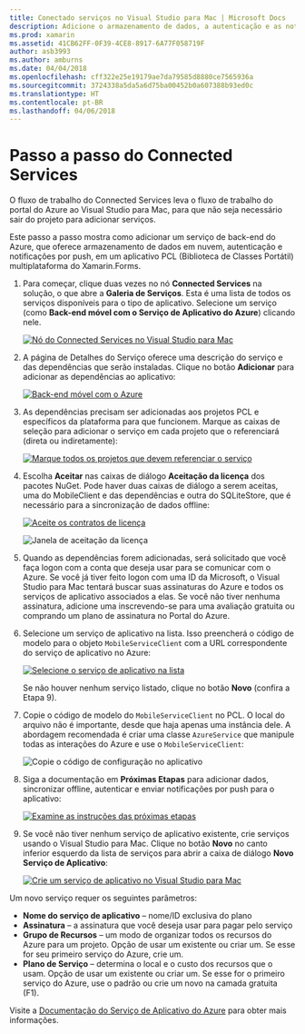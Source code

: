 ```yaml
---
title: Conectado serviços no Visual Studio para Mac | Microsoft Docs
description: Adicione o armazenamento de dados, a autenticação e as notificações por push do Azure a aplicativos móveis usando o Visual Studio para Mac
ms.prod: xamarin
ms.assetid: 41CB62FF-0F39-4CE8-8917-6A77F058719F
author: asb3993
ms.author: amburns
ms.date: 04/04/2018
ms.openlocfilehash: cff322e25e19179ae7da79585d8880ce7565936a
ms.sourcegitcommit: 3724338a5da5a6d75ba00452b0a607388b93ed0c
ms.translationtype: HT
ms.contentlocale: pt-BR
ms.lasthandoff: 04/06/2018
---
```

# <a name="connected-services-walkthrough"></a>Passo a passo do Connected Services

O fluxo de trabalho do Connected Services leva o fluxo de trabalho do portal do Azure ao Visual Studio para Mac, para que não seja necessário sair do projeto para adicionar serviços.

Este passo a passo mostra como adicionar um serviço de back-end do Azure, que oferece armazenamento de dados em nuvem, autenticação e notificações por push, em um aplicativo PCL (Biblioteca de Classes Portátil) multiplataforma do Xamarin.Forms.


1.  Para começar, clique duas vezes no nó **Connected Services** na solução, o que abre a **Galeria de Serviços**.
  Esta é uma lista de todos os serviços disponíveis para o tipo de aplicativo. Selecione um serviço (como **Back-end móvel com o Serviço de Aplicativo do Azure**) clicando nele.

    [![Nó do Connected Services no Visual Studio para Mac](media/connected-services-image001-sml.png "Nó do Connected Services no Visual Studio para Mac")](media/connected-services-image001.png#lightbox)

2. A página de Detalhes do Serviço oferece uma descrição do serviço e das dependências que serão instaladas.
  Clique no botão **Adicionar** para adicionar as dependências ao aplicativo:

    [![Back-end móvel com o Azure](media/connected-services-image002-sml.png "Back-end móvel com o Azure")](media/connected-services-image002.png#lightbox)

3. As dependências precisam ser adicionadas aos projetos PCL e específicos da plataforma para que funcionem.
  Marque as caixas de seleção para adicionar o serviço em cada projeto que o referenciará (direta ou indiretamente):

    [![Marque todos os projetos que devem referenciar o serviço](media/connected-services-image003-sml.png "Marque todos os projetos que devem referenciar o serviço")](media/connected-services-image003.png#lightbox)

4. Escolha **Aceitar** nas caixas de diálogo **Aceitação da licença** dos pacotes NuGet.
  Pode haver duas caixas de diálogo a serem aceitas, uma do MobileClient e das dependências e outra do SQLiteStore, que é necessário para a sincronização de dados offline:

    [![Aceite os contratos de licença](media/connected-services-image004-sml.png "Aceite os contratos de licença")](media/connected-services-image004.png#lightbox)

    ![Janela de aceitação da licença](media/connected-services-image005.png "Janela de aceitação da licença")

5. Quando as dependências forem adicionadas, será solicitado que você faça logon com a conta que deseja usar para se comunicar com o Azure.
  Se você já tiver feito logon com uma ID da Microsoft, o Visual Studio para Mac tentará buscar suas assinaturas do Azure e todos os serviços de aplicativo associados a elas. Se você não tiver nenhuma assinatura, adicione uma inscrevendo-se para uma avaliação gratuita ou comprando um plano de assinatura no Portal do Azure.

6. Selecione um serviço de aplicativo na lista. Isso preencherá o código de modelo para o objeto `MobileServiceClient` com a URL correspondente do serviço de aplicativo no Azure:

    [![Selecione o serviço de aplicativo na lista](media/connected-services-image006-sml.png "Selecione o serviço de aplicativo na lista")](media/connected-services-image006.png#lightbox)

    Se não houver nenhum serviço listado, clique no botão **Novo** (confira a Etapa 9).

7. Copie o código de modelo do `MobileServiceClient` no PCL. O local do arquivo não é importante, desde que haja apenas uma instância dele.
  A abordagem recomendada é criar uma classe `AzureService` que manipule todas as interações do Azure e use o `MobileServiceClient`:

    ![Copie o código de configuração no aplicativo](media/connected-services-image007.png "Copie o código de configuração no aplicativo")

8. Siga a documentação em **Próximas Etapas** para adicionar dados, sincronizar offline, autenticar e enviar notificações por push para o aplicativo:

    [![Examine as instruções das próximas etapas](media/connected-services-image008-sml.png "Examine as instruções das próximas etapas")](media/connected-services-image008.png#lightbox)

9. Se você não tiver nenhum serviço de aplicativo existente, crie serviços usando o Visual Studio para Mac.
  Clique no botão **Novo** no canto inferior esquerdo da lista de serviços para abrir a caixa de diálogo **Novo Serviço de Aplicativo**:

    [![Crie um serviço de aplicativo no Visual Studio para Mac](media/connected-services-image009-sml.png "Crie um serviço de aplicativo no Visual Studio para Mac")](media/connected-services-image009.png#lightbox)

Um novo serviço requer os seguintes parâmetros:

-   **Nome do serviço de aplicativo** – nome/ID exclusiva do plano
-   **Assinatura** – a assinatura que você deseja usar para pagar pelo serviço
-   **Grupo de Recursos** – um modo de organizar todos os recursos do Azure para um projeto. Opção de usar um existente ou criar um. Se esse for seu primeiro serviço do Azure, crie um.
-   **Plano de Serviço** – determina o local e o custo dos recursos que o usam. Opção de usar um existente ou criar um. Se esse for o primeiro serviço do Azure, use o padrão ou crie um novo na camada gratuita (F1).

Visite a [Documentação do Serviço de Aplicativo do Azure](https://azure.microsoft.com/documentation/learning-paths/appservice-mobileapps/) para obter mais informações.
